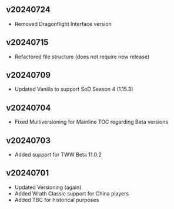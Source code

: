 ## v20240724
- Removed Dragonflight Interface version

## v20240715
- Refactored file structure (does not require new release)

## v20240709
- Updated Vanilla to support SoD Season 4 (1.15.3)

## v20240704
- Fixed Multiversioning for Mainline TOC regarding Beta versions

## v20240703
- Added support for TWW Beta 11.0.2

## v20240701
- Updated Versioning (again)
- Added Wrath Classic support for China players
- Added TBC for historical purposes